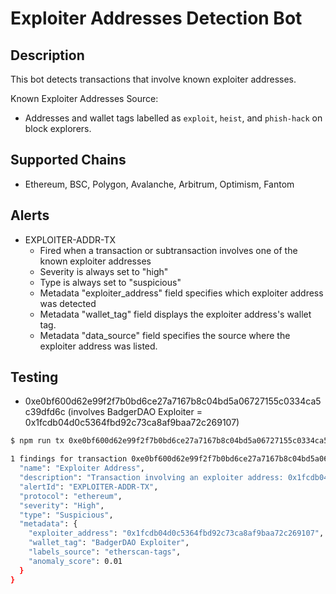 # Exploiter Addresses Detection Bot

## Description

This bot detects transactions that involve known exploiter addresses.

Known Exploiter Addresses Source:

* Addresses and wallet tags labelled as `exploit`, `heist`, and `phish-hack` on block explorers.

## Supported Chains

- Ethereum, BSC, Polygon, Avalanche, Arbitrum, Optimism, Fantom

## Alerts

- EXPLOITER-ADDR-TX
  - Fired when a transaction or subtransaction involves one of the known exploiter addresses
  - Severity is always set to "high"
  - Type is always set to "suspicious"
  - Metadata "exploiter_address" field specifies which exploiter address was detected
  - Metadata "wallet_tag" field displays the exploiter address's wallet tag.
  - Metadata "data_source" field specifies the source where the exploiter address was listed.

## Testing

- 0xe0bf600d62e99f2f7b0bd6ce27a7167b8c04bd5a06727155c0334ca5c39dfd6c (involves BadgerDAO Exploiter = 0x1fcdb04d0c5364fbd92c73ca8af9baa72c269107)

```bash
$ npm run tx 0xe0bf600d62e99f2f7b0bd6ce27a7167b8c04bd5a06727155c0334ca5c39dfd6c

1 findings for transaction 0xe0bf600d62e99f2f7b0bd6ce27a7167b8c04bd5a06727155c0334ca5c39dfd6c {
  "name": "Exploiter Address",
  "description": "Transaction involving an exploiter address: 0x1fcdb04d0c5364fbd92c73ca8af9baa72c269107 with wallet tag: BadgerDAO Exploiter",
  "alertId": "EXPLOITER-ADDR-TX",
  "protocol": "ethereum",
  "severity": "High",
  "type": "Suspicious",
  "metadata": {
    "exploiter_address": "0x1fcdb04d0c5364fbd92c73ca8af9baa72c269107",
    "wallet_tag": "BadgerDAO Exploiter",
    "labels_source": "etherscan-tags",
    "anomaly_score": 0.01
  }
}
```
